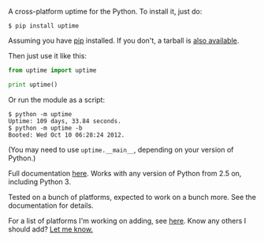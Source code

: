 A cross-platform uptime for the Python. To install it, just do:

```
$ pip install uptime
```

Assuming you have [pip](http://www.pip-installer.org/) installed. If you don't, a tarball is [also available](http://pypi.python.org/pypi/uptime/).

Then just use it like this:

```python
from uptime import uptime

print uptime()
```

Or run the module as a script:

```
$ python -m uptime
Uptime: 109 days, 33.84 seconds.
$ python -m uptime -b
Booted: Wed Oct 10 06:28:24 2012.
```

(You may need to use `uptime.__main__`, depending on your version of Python.)

Full documentation [here](http://packages.python.org/uptime/). Works with any version of Python from 2.5 on, including Python 3.

Tested on a bunch of platforms, expected to work on a bunch more. See the documentation for details.

For a list of platforms I'm working on adding, see [here](TODO.md). Know any others I should add? [Let me know.](https://github.com/Cairnarvon/uptime/issues)
